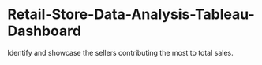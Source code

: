# Retail-Store-Data-Analysis-Tableau-Dashboard
Identify and showcase the sellers contributing the most to total sales.
